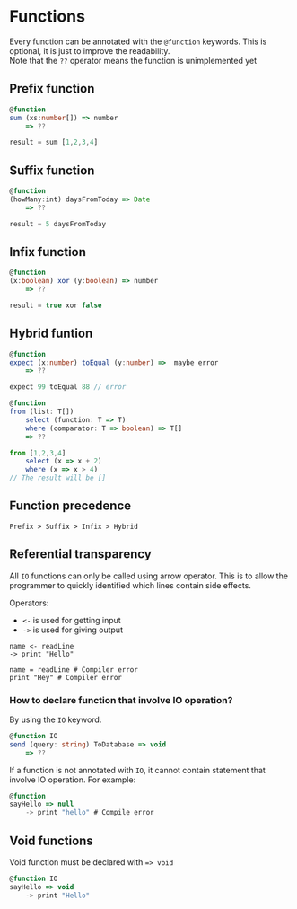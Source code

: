 # Functions
Every function can be annotated with the `@function` keywords. This is optional, it is just to improve the readability.  
Note that the `??` operator means the function is unimplemented yet

## Prefix function
```ts
@function 
sum (xs:number[]) => number 
    => ??

result = sum [1,2,3,4]
```

## Suffix function
```ts
@function
(howMany:int) daysFromToday => Date 
    => ??

result = 5 daysFromToday
```

## Infix function
```ts
@function
(x:boolean) xor (y:boolean) => number
    => ??

result = true xor false

```
## Hybrid funtion
```ts
@function
expect (x:number) toEqual (y:number) =>  maybe error 
    => ?? 

expect 99 toEqual 88 // error
```

```ts
@function
from (list: T[])
    select (function: T => T)
    where (comparator: T => boolean) => T[]
    => ??

from [1,2,3,4]
    select (x => x + 2)
    where (x => x > 4) 
// The result will be []
```

## Function precedence
```
Prefix > Suffix > Infix > Hybrid
```

## Referential transparency
All `IO` functions can only be called using arrow operator.
This is to allow the programmer to quickly identified which lines contain side effects.

Operators:  
- `<-` is used for getting input 
- `->` is used for giving output

```
name <- readLine
-> print "Hello"

name = readLine # Compiler error
print "Hey" # Compiler error
```

### How to declare function that involve IO operation?
By using the `IO` keyword.
```ts
@function IO
send (query: string) ToDatabase => void
    => ??

```

If a function is not annotated with `IO`, it cannot contain statement that involve IO operation.
For example:
```ts
@function 
sayHello => null
    -> print "hello" # Compile error
```

## Void functions

Void function must be declared with `=> void`

```ts
@function IO
sayHello => void
    -> print "Hello"
```
